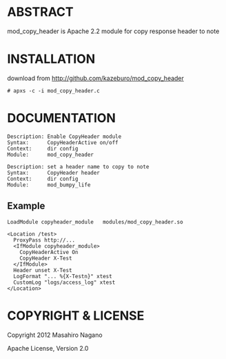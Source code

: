 ABSTRACT
================

mod_copy_header is Apache 2.2 module for copy response header to note

INSTALLATION
================

download from http://github.com/kazeburo/mod_copy_header

    # apxs -c -i mod_copy_header.c


DOCUMENTATION
================

    Description: Enable CopyHeader module
    Syntax:      CopyHeaderActive on/off
    Context:     dir config
    Module:      mod_copy_header

    Description: set a header name to copy to note
    Syntax:      CopyHeader header
    Context:     dir config
    Module:      mod_bumpy_life

Example
----------------

    LoadModule copyheader_module   modules/mod_copy_header.so
    
    <Location /test>
      ProxyPass http://...
      <IfModule copyheader_module>
        CopyHeaderActive On
        CopyHeader X-Test
      </IfModule>
      Header unset X-Test
      LogFormat "... %{X-Testn}" xtest
      CustomLog "logs/access_log" xtest
    </Location>

COPYRIGHT & LICENSE
================

Copyright 2012 Masahiro Nagano

Apache License, Version 2.0
